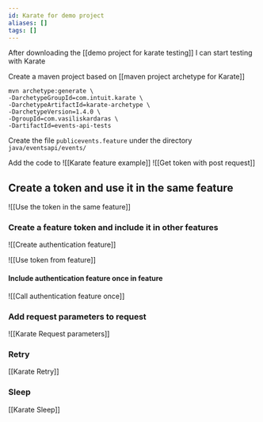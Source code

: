 ```yaml
---
id: Karate for demo project
aliases: []
tags: []
---
```


After downloading the [[demo project for karate testing]] I can start testing with Karate

Create a maven project based on [[maven project archetype for Karate]]

```shell
mvn archetype:generate \
-DarchetypeGroupId=com.intuit.karate \
-DarchetypeArtifactId=karate-archetype \
-DarchetypeVersion=1.4.0 \
-DgroupId=com.vasiliskardaras \
-DartifactId=events-api-tests
```

Create the file `publicevents.feature` under the directory `java/eventsapi/events/`

Add the code to ![[Karate feature example]]
![[Get token with post request]]

## Create a token and use it in the same feature

![[Use the token in the same feature]]

### Create a feature token and include it in other features

![[Create authentication feature]]

![[Use token from feature]]

#### Include authentication feature once in feature

![[Call authentication feature once]]

### Add request parameters to request

![[Karate Request parameters]]

### Retry

[[Karate Retry]]

### Sleep

[[Karate Sleep]]

